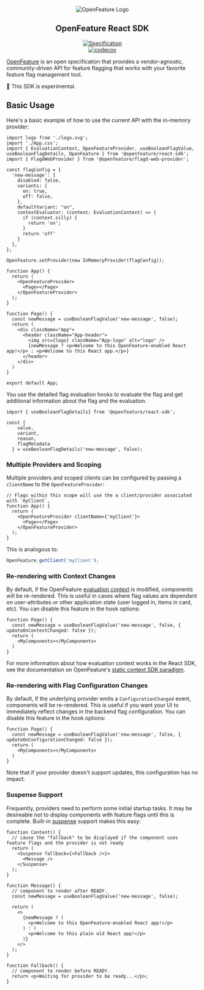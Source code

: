 <!-- markdownlint-disable MD033 -->
<!-- x-hide-in-docs-start -->
<p align="center">
  <picture>
    <source media="(prefers-color-scheme: dark)" srcset="https://raw.githubusercontent.com/open-feature/community/0e23508c163a6a1ac8c0ced3e4bd78faafe627c7/assets/logo/horizontal/white/openfeature-horizontal-white.svg" />
    <img align="center" alt="OpenFeature Logo" src="https://raw.githubusercontent.com/open-feature/community/0e23508c163a6a1ac8c0ced3e4bd78faafe627c7/assets/logo/horizontal/black/openfeature-horizontal-black.svg" />
  </picture>
</p>

<h2 align="center">OpenFeature React SDK</h2>

<!-- x-hide-in-docs-end -->
<!-- The 'github-badges' class is used in the docs -->
<p align="center" class="github-badges">
  <a href="https://github.com/open-feature/spec/releases/tag/v0.7.0">
    <img alt="Specification" src="https://img.shields.io/static/v1?label=specification&message=v0.7.0&color=yellow&style=for-the-badge" />
  </a>
  <br/>
  <a href="https://codecov.io/gh/open-feature/js-sdk">
    <img alt="codecov" src="https://codecov.io/gh/open-feature/js-sdk/branch/main/graph/badge.svg?token=3DC5XOEHMY" />
  </a>
</p>
<!-- x-hide-in-docs-start -->

[OpenFeature](https://openfeature.dev) is an open specification that provides a vendor-agnostic, community-driven API for feature flagging that works with your favorite feature flag management tool.

🧪 This SDK is experimental.

## Basic Usage

Here's a basic example of how to use the current API with the in-memory provider:

```tsx
import logo from './logo.svg';
import './App.css';
import { EvaluationContext, OpenFeatureProvider, useBooleanFlagValue, useBooleanFlagDetails, OpenFeature } from '@openfeature/react-sdk';
import { FlagdWebProvider } from '@openfeature/flagd-web-provider';

const flagConfig = {
  'new-message': {
    disabled: false,
    variants: {
      on: true,
      off: false,
    },
    defaultVariant: "on",
    contextEvaluator: (context: EvaluationContext) => {
      if (context.silly) {
        return 'on';
      }
      return 'off'
    }
  },
};

OpenFeature.setProvider(new InMemoryProvider(flagConfig));

function App() {
  return (
    <OpenFeatureProvider>
      <Page></Page>
    </OpenFeatureProvider>
  );
}

function Page() {
  const newMessage = useBooleanFlagValue('new-message', false);
  return (
    <div className="App">
      <header className="App-header">
        <img src={logo} className="App-logo" alt="logo" />
        {newMessage ? <p>Welcome to this OpenFeature-enabled React app!</p> : <p>Welcome to this React app.</p>}
      </header>
    </div>
  )
}

export default App;
```

You use the detailed flag evaluation hooks to evaluate the flag and get additional information about the flag and the evaluation.

```tsx
import { useBooleanFlagDetails} from '@openfeature/react-sdk';

const {
    value,
    variant,
    reason,
    flagMetadata
  } = useBooleanFlagDetails('new-message', false);
```

### Multiple Providers and Scoping

Multiple providers and scoped clients can be configured by passing a `clientName` to the `OpenFeatureProvider`:

```tsx
// Flags within this scope will use the a client/provider associated with `myClient`,
function App() {
  return (
    <OpenFeatureProvider clientName={'myClient'}>
      <Page></Page>
    </OpenFeatureProvider>
  );
}
```

This is analogous to:

```ts
OpenFeature.getClient('myClient');
```

### Re-rendering with Context Changes

By default, if the OpenFeature [evaluation context](https://openfeature.dev/docs/reference/concepts/evaluation-context) is modified, components will be re-rendered.
This is useful in cases where flag values are dependant on user-attributes or other application state (user logged in, items in card, etc).
You can disable this feature in the hook options:

```tsx
function Page() {
  const newMessage = useBooleanFlagValue('new-message', false, { updateOnContextChanged: false });
  return (
    <MyComponents></MyComponents>
  )
}
```

For more information about how evaluation context works in the React SDK, see the documentation on OpenFeature's [static context SDK paradigm](https://openfeature.dev/specification/glossary/#static-context-paradigm).

### Re-rendering with Flag Configuration Changes

By default, if the underlying provider emits a `ConfigurationChanged` event, components will be re-rendered.
This is useful if you want your UI to immediately reflect changes in the backend flag configuration.
You can disable this feature in the hook options:

```tsx
function Page() {
  const newMessage = useBooleanFlagValue('new-message', false, { updateOnConfigurationChanged: false });
  return (
    <MyComponents></MyComponents>
  )
}
```

Note that if your provider doesn't support updates, this configuration has no impact.

### Suspense Support

Frequently, providers need to perform some initial startup tasks.
It may be desireable not to display components with feature flags until this is complete.
Built-in [suspense](https://react.dev/reference/react/Suspense) support makes this easy: 

```tsx
function Content() {
  // cause the "fallback" to be displayed if the component uses feature flags and the provider is not ready
  return (
    <Suspense fallback={<Fallback />}>
      <Message />
    </Suspense>
  );
}

function Message() {
  // component to render after READY.
  const newMessage = useBooleanFlagValue('new-message', false);

  return (
    <>
      {newMessage ? (
        <p>Welcome to this OpenFeature-enabled React app!</p>
      ) : (
        <p>Welcome to this plain old React app!</p>
      )}
    </>
  );
}

function Fallback() {
  // component to render before READY.
  return <p>Waiting for provider to be ready...</p>;
}
```
